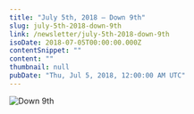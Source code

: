 ```yaml
---
title: "July 5th, 2018 — Down 9th"
slug: july-5th-2018-down-9th
link: /newsletter/july-5th-2018-down-9th
isoDate: 2018-07-05T00:00:00.000Z
contentSnippet: ""
content: ""
thumbnail: null
pubDate: "Thu, Jul 5, 2018, 12:00:00 AM UTC"
---
```


![Down 9th](https://abouthalf.com/cdn-cgi/imagedelivery/oZs0WTb3giZ46YUUQdHDjQ/70d3664c-892a-41de-c07e-ccf7da654a00/width=1200,format=auto "Down 9th")
